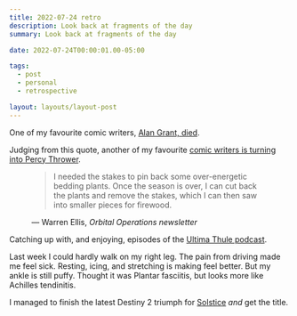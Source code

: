 ```yaml
---
title: 2022-07-24 retro
description: Look back at fragments of the day
summary: Look back at fragments of the day

date: 2022-07-24T00:00:01.00-05:00

tags:
  - post
  - personal
  - retrospective

layout: layouts/layout-post
---
```


One of my favourite comic writers, <a href="https://2000ad.com/news/alan-grant-1949-2022/" title="POst on 2000AD website">Alan Grant, died</a>.

Judging from this quote, another of my favourite <a href="https://buttondown.email/orbitaloperations/archive/orbital-operations-24-july-2022-2209/" title="Warren Ellis newsletter">comic writers is turning into Percy Thrower</a>.
<figure class="blockquote">
	<blockquote cite="https://buttondown.email/orbitaloperations/archive/orbital-operations-24-july-2022-2209/">
		<p>I needed the stakes to pin back some over-energetic bedding plants. Once the season is over, I can cut back the plants and remove the stakes, which I can then saw into smaller pieces for firewood.</p>
	</blockquote>
	<figcaption>— Warren Ellis, <cite>Orbital Operations newsletter</cite></figcaption>
</figure>

Catching up with, and enjoying, episodes of the <a href="http://www.ultimathule.info" title="official website">Ultima Thule podcast</a>.

Last week I could hardly walk on my right leg. The pain from driving made me feel sick.  Resting, icing, and stretching is making feel better. But my ankle is still puffy. Thought it was Plantar fasciitis, but looks more like Achilles tendinitis.

I managed to finish the latest Destiny 2 triumph for <a href="https://www.bungie.net/7/en/Seasons/SeasonOfTheHaunted#Solstice" title="official Bungie website">Solstice</a> <em>and</em> get the title.


